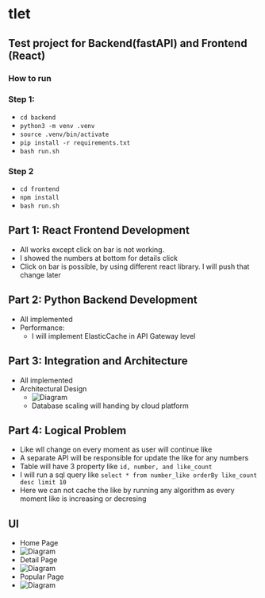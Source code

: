 # tlet

## Test project for Backend(fastAPI) and Frontend (React)

### How to run

### Step 1:
- ```cd backend```
- ```python3 -m venv .venv```
- ```source .venv/bin/activate```
- ```pip install -r requirements.txt```
- ```bash run.sh```

### Step 2
- ```cd frontend```
- ```npm install```
- ```bash run.sh```

## Part 1: React Frontend Development
- All works except click on bar is not working.
- I showed the numbers at bottom for details click
- Click on bar is possible, by using different react library. I will push that change later

 
## Part 2: Python Backend Development
- All implemented
- Performance: 
  - I will implement ElasticCache in API Gateway level

## Part 3: Integration and Architecture
- All implemented
- Architectural Design
  - ![Diagram](https://github.com/skpaik/tlet/blob/main/ss/architecture_diagram.jpg?raw=true)
  - Database scaling will handing by cloud platform


## Part 4: Logical Problem
- Like wll change on every moment as user will continue like
- A separate API will be responsible for update the like for any numbers
- Table will have 3 property like `id, number, and like_count`
- I will run a sql query like `select * from number_like orderBy like_count desc limit 10`
- Here we can not cache the like by running any algorithm as every moment like is increasing or decresing


## UI
- Home Page
- ![Diagram](https://github.com/skpaik/tlet/blob/main/ss/home.png?raw=true)
- Detail Page
- ![Diagram](https://github.com/skpaik/tlet/blob/main/ss/detail.png?raw=true)
- Popular Page
- ![Diagram](https://github.com/skpaik/tlet/blob/main/ss/popular.png?raw=true)